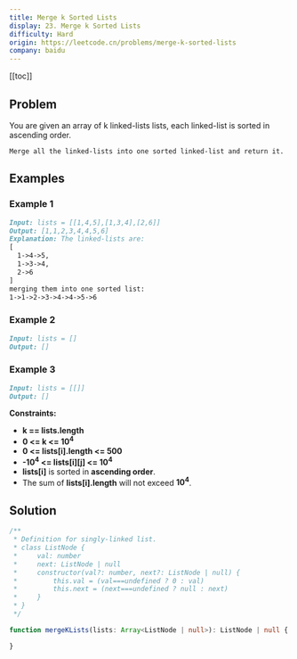 ```yaml
---
title: Merge k Sorted Lists
display: 23. Merge k Sorted Lists
difficulty: Hard
origin: https://leetcode.cn/problems/merge-k-sorted-lists
company: baidu
---
```


[[toc]]

## Problem

You are given an array of k linked-lists lists, each linked-list is sorted in ascending order.

`Merge all the linked-lists into one sorted linked-list and return it.`

## Examples

### Example 1

```md
Input: lists = [[1,4,5],[1,3,4],[2,6]]
Output: [1,1,2,3,4,4,5,6]
Explanation: The linked-lists are:
[
  1->4->5,
  1->3->4,
  2->6
]
merging them into one sorted list:
1->1->2->3->4->4->5->6
```

### Example 2

```md
Input: lists = []
Output: []
```

### Example 3

```md
Input: lists = [[]]
Output: []
```

**Constraints:**

- **k == lists.length**
- **0 <= k <= 10<sup>4</sup>**
- **0 <= lists[i].length <= 500**
- **-10<sup>4</sup> <= lists[i][j] <= 10<sup>4</sup>**
- **lists[i]** is sorted in **ascending order**.
- The sum of **lists[i].length** will not exceed **10<sup>4</sup>**.

## Solution

```ts
/**
 * Definition for singly-linked list.
 * class ListNode {
 *     val: number
 *     next: ListNode | null
 *     constructor(val?: number, next?: ListNode | null) {
 *         this.val = (val===undefined ? 0 : val)
 *         this.next = (next===undefined ? null : next)
 *     }
 * }
 */

function mergeKLists(lists: Array<ListNode | null>): ListNode | null {

}
```

